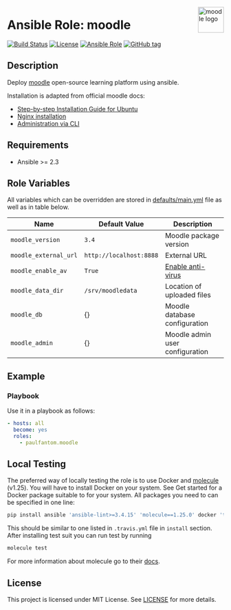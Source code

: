 <p><img src="https://moodle.org/logo/moodle-logo.png" alt="moodle logo" title="moodle" align="right" height="60" /></p>

# Ansible Role: moodle

[![Build Status](https://travis-ci.org/paulfantom/ansible-moodle.svg?branch=master)](https://travis-ci.org/paulfantom/ansible-moodle)
[![License](https://img.shields.io/badge/license-MIT%20License-brightgreen.svg)](https://opensource.org/licenses/MIT)
[![Ansible Role](https://img.shields.io/badge/ansible%20role-paulfantom.moodle-blue.svg)](https://galaxy.ansible.com/paulfantom/moodle/)
[![GitHub tag](https://img.shields.io/github/tag/paulfantom/ansible-moodle.svg)](https://github.com/paulfantom/ansible-moodle/tags)

## Description

Deploy [moodle](https://moodle.org) open-source learning platform using ansible.

Installation is adapted from official moodle docs:
- [Step-by-step Installation Guide for Ubuntu](https://docs.moodle.org/34/en/Step-by-step_Installation_Guide_for_Ubuntu)
- [Nginx installation](https://docs.moodle.org/34/en/Nginx)
- [Administration via CLI](https://docs.moodle.org/34/en/Administration_via_command_line)

## Requirements

- Ansible >= 2.3

## Role Variables

All variables which can be overridden are stored in [defaults/main.yml](defaults/main.yml) file as well as in table below.

| Name           | Default Value | Description                        |
| -------------- | ------------- | -----------------------------------|
| `moodle_version` | `3.4` | Moodle package version |
| `moodle_external_url` | `http://localhost:8888` | External URL |
| `moodle_enable_av` | `True` | [Enable anti-virus](https://docs.moodle.org/34/en/Antivirus_plugins) |
| `moodle_data_dir` | `/srv/moodledata` | Location of uploaded files |
| `moodle_db` | {} | Moodle database configuration |
| `moodle_admin` | {} | Moodle admin user configuration |

## Example

### Playbook

Use it in a playbook as follows:
```yaml
- hosts: all
  become: yes
  roles:
    - paulfantom.moodle
```

## Local Testing

The preferred way of locally testing the role is to use Docker and [molecule](https://github.com/metacloud/molecule) (v1.25). You will have to install Docker on your system. See Get started for a Docker package suitable to for your system.
All packages you need to can be specified in one line:
```sh
pip install ansible 'ansible-lint>=3.4.15' 'molecule==1.25.0' docker 'testinfra>=1.7.0,<=1.10.1'
```
This should be similar to one listed in `.travis.yml` file in `install` section. 
After installing test suit you can run test by running
```sh
molecule test
```
For more information about molecule go to their [docs](http://molecule.readthedocs.io/en/stable-1.25/).

## License

This project is licensed under MIT License. See [LICENSE](/LICENSE) for more details.
